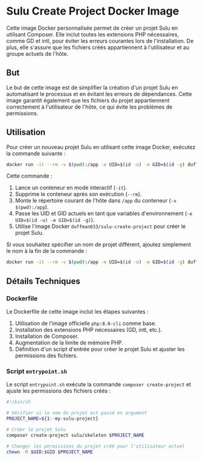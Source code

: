 
# Sulu Create Project Docker Image

Cette image Docker personnalisée permet de créer un projet Sulu en utilisant Composer. Elle inclut toutes les extensions PHP nécessaires, comme GD et intl, pour éviter les erreurs courantes lors de l'installation. De plus, elle s'assure que les fichiers créés appartiennent à l'utilisateur et au groupe actuels de l'hôte.

## But

Le but de cette image est de simplifier la création d'un projet Sulu en automatisant le processus et en évitant les erreurs de dépendances. Cette image garantit également que les fichiers du projet appartiennent correctement à l'utilisateur de l'hôte, ce qui évite les problèmes de permissions.

## Utilisation

Pour créer un nouveau projet Sulu en utilisant cette image Docker, exécutez la commande suivante :

```sh
docker run -it --rm -v $(pwd):/app -e UID=$(id -u) -e GID=$(id -g) duffman033/sulu-create-project
```

Cette commande :
1. Lance un conteneur en mode interactif (`-it`).
2. Supprime le conteneur après son exécution (`--rm`).
3. Monte le répertoire courant de l'hôte dans `/app` du conteneur (`-v $(pwd):/app`).
4. Passe les UID et GID actuels en tant que variables d'environnement (`-e UID=$(id -u) -e GID=$(id -g)`).
5. Utilise l'image Docker `duffman033/sulu-create-project` pour créer le projet Sulu.

Si vous souhaitez spécifier un nom de projet différent, ajoutez simplement le nom à la fin de la commande :

```sh
docker run -it --rm -v $(pwd):/app -e UID=$(id -u) -e GID=$(id -g) duffman033/sulu-create-project mon-nouveau-projet
```

## Détails Techniques

### Dockerfile

Le Dockerfile de cette image inclut les étapes suivantes :
1. Utilisation de l'image officielle `php:8.0-cli` comme base.
2. Installation des extensions PHP nécessaires (GD, intl, etc.).
3. Installation de Composer.
4. Augmentation de la limite de mémoire PHP.
5. Définition d'un script d'entrée pour créer le projet Sulu et ajuster les permissions des fichiers.

### Script `entrypoint.sh`

Le script `entrypoint.sh` exécute la commande `composer create-project` et ajuste les permissions des fichiers créés :

```sh
#!/bin/sh

# Vérifier si le nom du projet est passé en argument
PROJECT_NAME=${1:-my-sulu-project}

# Créer le projet Sulu
composer create-project sulu/skeleton $PROJECT_NAME

# Changer les permissions du projet créé pour l'utilisateur actuel
chown -R $UID:$GID $PROJECT_NAME
```
